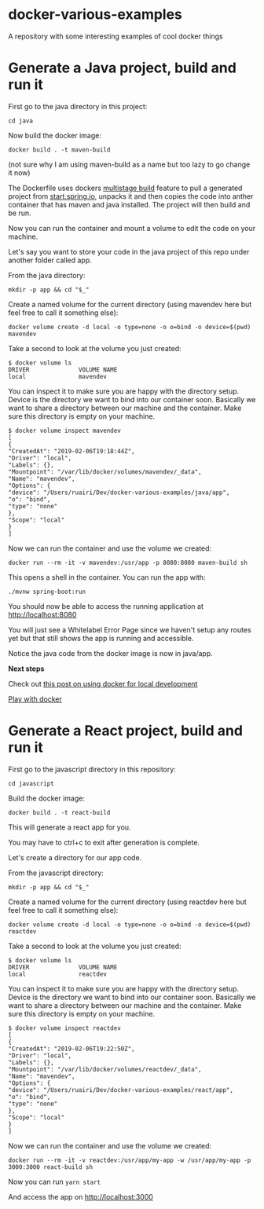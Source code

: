 # docker-various-examples

A repository with some interesting examples of cool docker things

# Generate a Java project, build and run it

First go to the java directory in this project:

`cd java`

Now build the docker image:

`docker build . -t maven-build`

(not sure why I am using maven-build as a name but too lazy to go change it now)

The Dockerfile uses dockers [multistage build](https://docs.docker.com/develop/develop-images/multistage-build/) feature to pull a generated project from [start.spring.io](https://start.spring.io/), unpacks it and then copies the code into anther container that has maven and java installed. The project will then build and be run.

Now you can run the container and mount a volume to edit the code on your machine.

Let's say you want to store your code in the java project of this repo under another folder called app.

From the java directory:

`mkdir -p app && cd "$_"`

Create a named volume for the current directory (using mavendev here but feel free to call it something else):

`docker volume create -d local -o type=none -o o=bind -o device=$(pwd) mavendev`

Take a second to look at the volume you just created:

```
$ docker volume ls
DRIVER              VOLUME NAME
local               mavendev
```

You can inspect it to make sure you are happy with the directory setup. Device is the directory we want to bind into our container soon. Basically we want to share a directory between our machine and the container. Make sure this directory is empty on your machine.

```
$ docker volume inspect mavendev
[
{
"CreatedAt": "2019-02-06T19:18:44Z",
"Driver": "local",
"Labels": {},
"Mountpoint": "/var/lib/docker/volumes/mavendev/_data",
"Name": "mavendev",
"Options": {
"device": "/Users/ruairi/Dev/docker-various-examples/java/app",
"o": "bind",
"type": "none"
},
"Scope": "local"
}
]
```

Now we can run the container and use the volume we created:

`docker run --rm -it -v mavendev:/usr/app -p 8080:8080 maven-build sh`

This opens a shell in the container.
You can run the app with:

`./mvnw spring-boot:run`

You should now be able to access the running application at <http://localhost:8080>

You will just see a Whitelabel Error Page since we haven't setup any routes yet but that still shows the app is running and accessible.

Notice the java code from the docker image is now in java/app.

**Next steps**

Check out [this post on using docker for local development](http://www.realgorithm.io/2018/04/simple-dev-environment-with-docker-compose/)

[Play with docker](https://labs.play-with-docker.com/)

# Generate a React project, build and run it

First go to the javascript directory in this repository:

`cd javascript`

Build the docker image:

`docker build . -t react-build`

This will generate a react app for you.

You may have to ctrl+c to exit after generation is complete.

Let's create a directory for our app code.

From the javascript directory:

`mkdir -p app && cd "$_"`

Create a named volume for the current directory (using reactdev here but feel free to call it something else):

`docker volume create -d local -o type=none -o o=bind -o device=$(pwd) reactdev`

Take a second to look at the volume you just created:

```
$ docker volume ls
DRIVER              VOLUME NAME
local               reactdev
```

You can inspect it to make sure you are happy with the directory setup. Device is the directory we want to bind into our container soon. Basically we want to share a directory between our machine and the container. Make sure this directory is empty on your machine.

```
$ docker volume inspect reactdev
[
{
"CreatedAt": "2019-02-06T19:22:50Z",
"Driver": "local",
"Labels": {},
"Mountpoint": "/var/lib/docker/volumes/reactdev/_data",
"Name": "mavendev",
"Options": {
"device": "/Users/ruairi/Dev/docker-various-examples/react/app",
"o": "bind",
"type": "none"
},
"Scope": "local"
}
]
```

Now we can run the container and use the volume we created:

`docker run --rm -it -v reactdev:/usr/app/my-app -w /usr/app/my-app -p 3000:3000 react-build sh`

Now you can run `yarn start`

And access the app on <http://localhost:3000>
